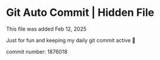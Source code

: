 # Git Auto Commit | Hidden File

This file was added Feb 12, 2025

Just for fun and keeping my daily git commit active 🤪

commit number: 1876018
